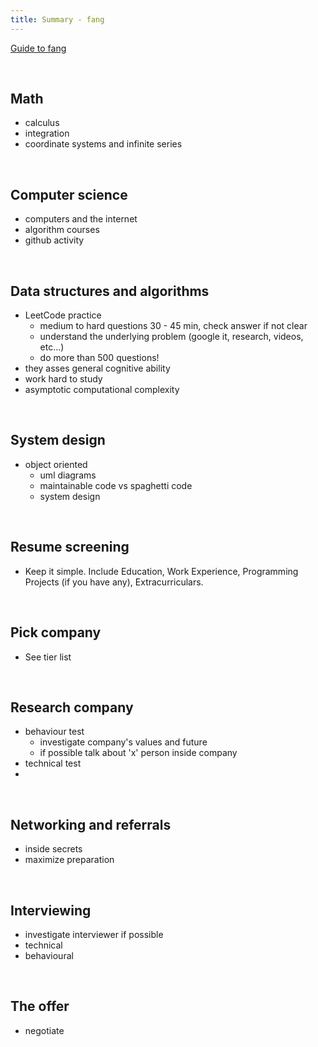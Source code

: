 ```yaml
---
title: Summary - fang
---
```



[Guide to fang](https://bowtiedfox.substack.com/p/faang)

<br />

## Math

* calculus
* integration
* coordinate systems and infinite series

<br />


## Computer science

* computers and the internet
* algorithm courses
* github activity

<br />


## Data structures and algorithms


* LeetCode practice
  * medium to hard questions 30 - 45 min, check answer if not clear
  * understand the underlying problem (google it, research, videos, etc...)
  * do more than 500 questions!
* they asses general cognitive ability
* work hard to study
* asymptotic computational complexity

<br />

## System design

* object oriented
  * uml diagrams
  * maintainable code vs spaghetti code
  * system design

<br />

## Resume screening

* Keep it simple.  Include Education, Work Experience, Programming Projects (if you have any), Extracurriculars.

<br />

## Pick company

* See tier list

<br />

## Research company

* behaviour test
  * investigate company's values and future
  * if possible talk about 'x' person inside company
* technical test
* 


<br />


## Networking and referrals

* inside secrets
* maximize preparation

<br />

## Interviewing

* investigate interviewer if possible
* technical
* behavioural

<br />

## The offer

* negotiate

<br />


